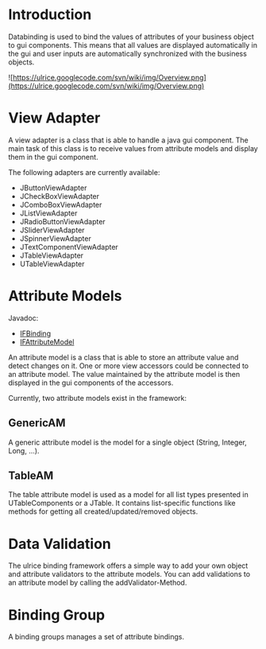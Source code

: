 # Introduction #


Databinding is used to bind the values of attributes of your business object to gui components. This means that all values are displayed automatically in the gui and user inputs are automatically synchronized with the business objects.

![https://ulrice.googlecode.com/svn/wiki/img/Overview.png](https://ulrice.googlecode.com/svn/wiki/img/Overview.png)

# View Adapter #
A view adapter is a class that is able to handle a java gui component. The main task of this class is to receive values from attribute models and display them in the gui component.

The following adapters are currently available:
  * JButtonViewAdapter
  * JCheckBoxViewAdapter
  * JComboBoxViewAdapter
  * JListViewAdapter
  * JRadioButtonViewAdapter
  * JSliderViewAdapter
  * JSpinnerViewAdapter
  * JTextComponentViewAdapter
  * JTableViewAdapter
  * UTableViewAdapter


# Attribute Models #
Javadoc:
  * [IFBinding](http://ulrice.googlecode.com/svn/trunk/ulrice-javadoc/ulrice-databinding/net/ulrice/databinding/IFBinding.html)
  * [IFAttributeModel](http://ulrice.googlecode.com/svn/trunk/ulrice-javadoc/ulrice-databinding/net/ulrice/databinding/bufferedbinding/IFAttributeModel.html)

An attribute model is a class that is able to store an attribute value and detect changes on it. One or more view accessors could be connected to an attribute model. The value maintained by the attribute model is then displayed in the gui components of the accessors.

Currently, two attribute models exist in the framework:

## GenericAM ##
A generic attribute model is the model for a single object (String, Integer, Long, ...).

## TableAM ##
The table attribute model is used as a model for all list types presented in UTableComponents or a JTable. It contains list-specific functions like methods for getting all created/updated/removed objects.

# Data Validation #
The ulrice binding framework offers a simple way to add your own object and attribute validators to the attribute models. You can add validations to an attribute model by calling the addValidator-Method.

# Binding Group #
A binding groups manages a set of attribute bindings.